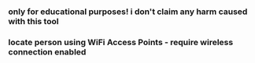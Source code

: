 
<h3>only for educational purposes! i don't claim any harm caused with this tool <h3/>
locate person using WiFi Access Points - require wireless connection enabled
